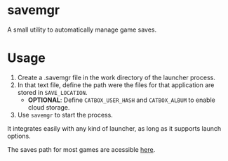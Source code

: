 # savemgr

A small utility to automatically manage game saves.


# Usage

1. Create a .savemgr file in the work directory of the launcher process.
2. In that text file, define the path were the files for that application are stored in `SAVE_LOCATION`.
    - **OPTIONAL**: Define `CATBOX_USER_HASH` and `CATBOX_ALBUM` to enable cloud storage.
3. Use `savemgr` to start the process.

It integrates easily with any kind of launcher, as long as it supports launch options.

The saves path for most games are acessible [here](https://www.pcgamingwiki.com/wiki/Home).
